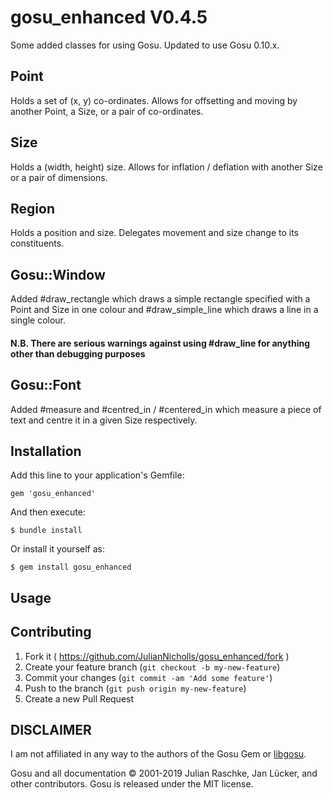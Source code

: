 # gosu_enhanced V0.4.5

Some added classes for using Gosu. Updated to use Gosu 0.10.x.

## Point

Holds a set of (x, y) co-ordinates. Allows for offsetting and moving by another
Point, a Size, or a pair of co-ordinates.

## Size

Holds a (width, height) size. Allows for inflation / deflation with another
Size or a pair of dimensions.

## Region

Holds a position and size. Delegates movement and size change to its
constituents.

## Gosu::Window

Added #draw_rectangle which draws a simple rectangle specified with a Point
and Size in one colour and #draw_simple_line which draws a line in a single
colour.

#### N.B. There are serious warnings against using #draw_line for anything other than debugging purposes

## Gosu::Font

Added #measure and #centred_in / #centered_in which measure a piece of text
and centre it in a given Size respectively.

## Installation

Add this line to your application's Gemfile:

    gem 'gosu_enhanced'

And then execute:

    $ bundle install

Or install it yourself as:

    $ gem install gosu_enhanced

## Usage



## Contributing

1. Fork it ( https://github.com/JulianNicholls/gosu_enhanced/fork )
2. Create your feature branch (`git checkout -b my-new-feature`)
3. Commit your changes (`git commit -am 'Add some feature'`)
4. Push to the branch (`git push origin my-new-feature`)
5. Create a new Pull Request

## DISCLAIMER

I am not affiliated in any way to the authors of the Gosu Gem or
[libgosu](libgosu.org).

Gosu and all documentation © 2001-2019 Julian Raschke, Jan Lücker, and
other contributors. Gosu is released under the MIT license.
